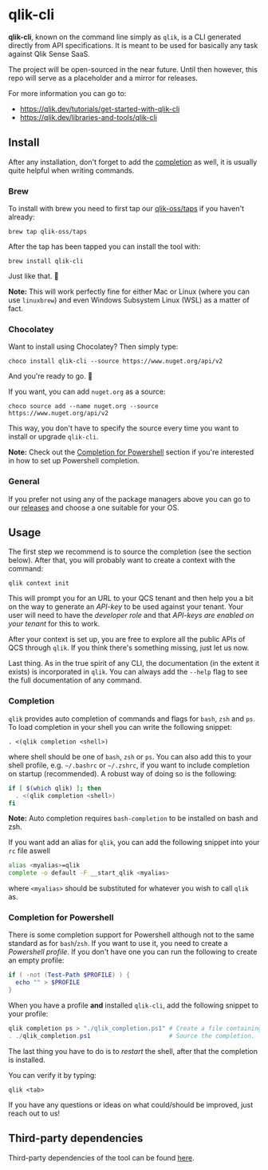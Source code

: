 # qlik-cli

**qlik-cli**, known on the command line simply as `qlik`, is a CLI generated directly from API specifications. It is meant to be used for basically any task against Qlik Sense SaaS.

The project will be open-sourced in the near future. Until then however, this repo will serve as a placeholder and a mirror for releases.

For more information you can go to:
 * https://qlik.dev/tutorials/get-started-with-qlik-cli
 * https://qlik.dev/libraries-and-tools/qlik-cli

## Install

After any installation, don't forget to add the [completion](#completion) as well, it is usually quite helpful when writing commands.

### Brew

To install with brew you need to first tap our [qlik-oss/taps](https://github.com/qlik-oss/homebrew-taps) if you haven't already:
```
brew tap qlik-oss/taps
```
After the tap has been tapped you can install the tool with:
```
brew install qlik-cli
```
Just like that. :beers:

**Note:** This will work perfectly fine for either Mac or Linux (where you can use `linuxbrew`) and even Windows Subsystem Linux (WSL) as a matter of fact.

### Chocolatey

Want to install using Chocolatey? Then simply type:
```
choco install qlik-cli --source https://www.nuget.org/api/v2
```
And you're ready to go. :chocolate_bar:

If you want, you can add `nuget.org` as a source:
```
choco source add --name nuget.org --source https://www.nuget.org/api/v2
```
This way, you don't have to specify the source every time you want to install or upgrade `qlik-cli`.

**Note:** Check out the [Completion for Powershell](#completion-for-powershell) section if you're interested in how to set up Powershell completion.

### General

If you prefer not using any of the package managers above you can go to our [releases](https://github.com/qlik-oss/qlik-cli/releases) and choose a one suitable for your OS.

## Usage

The first step we recommend is to source the completion (see the section below).
After that, you will probably want to create a context with the command:
```
qlik context init
```
This will prompt you for an URL to your QCS tenant and then help you a bit on the way to generate an *API-key* to be used against your tenant. Your user will need to have the *developer role* and that *API-keys are enabled on your tenant* for this to work. 

After your context is set up, you are free to explore all the public APIs of QCS through `qlik`. If you think there's something missing, just let us now.

Last thing. As in the true spirit of any CLI, the documentation (in the extent it exists) is incorporated in `qlik`.
You can always add the `--help` flag to see the full documentation of any command.

### Completion

`qlik` provides auto completion of commands and flags for `bash`, `zsh` and `ps`. To load completion in your shell you can write the following snippet:
```
. <(qlik completion <shell>)
```
where shell should be one of `bash`, `zsh` or `ps`. You can also add this to your shell profile, e.g. `~/.bashrc` or `~/.zshrc`, if you want to include completion on startup (recommended). A robust way of doing so is the following:

```bash
if [ $(which qlik) ]; then
  . <(qlik completion <shell>)
fi
```
**Note:** Auto completion requires `bash-completion` to be installed on bash and zsh.

If you want add an alias for `qlik`, you can add the following snippet into your `rc` file aswell
```bash
alias <myalias>=qlik
complete -o default -F __start_qlik <myalias>
```
where `<myalias>` should be substituted for whatever you wish to call `qlik` as.

### Completion for Powershell

There is some completion support for Powershell although not to the same standard as for `bash`/`zsh`.
If you want to use it, you need to create a *Powershell profile*. If you don't have one you can run the following to create an empty profile:
```powershell
if ( -not (Test-Path $PROFILE) ) {
  echo "" > $PROFILE
}
```
When you have a profile **and** installed `qlik-cli`, add the following snippet to your profile:
```powershell
qlik completion ps > "./qlik_completion.ps1" # Create a file containing the powershell completion.
. ./qlik_completion.ps1                      # Source the completion.
```
The last thing you have to do is to *restart* the shell, after that the completion is installed.

You can verify it by typing:
```
qlik <tab>
```
If you have any questions or ideas on what could/should be improved, just reach out to us!

## Third-party dependencies

Third-party dependencies of the tool can be found [here](third-party-dependencies.md).
